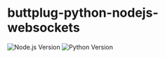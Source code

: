 # buttplug-python-nodejs-websockets

![Node.js Version](https://img.shields.io/badge/node.js-20.10.0-brightgreen?logo=node.js&logoColor=white)
![Python Version](https://img.shields.io/badge/python-3.10.11-blue?logo=python&logoColor=white)
